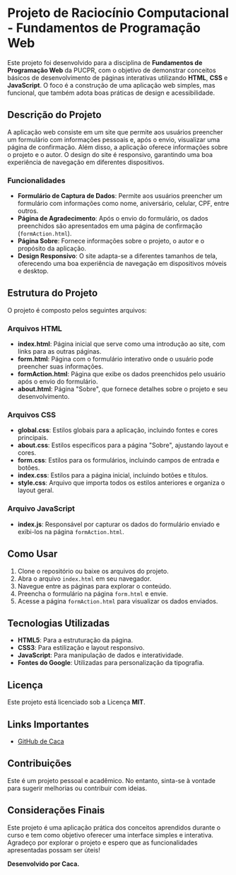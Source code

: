 # Projeto de Raciocínio Computacional - Fundamentos de Programação Web

Este projeto foi desenvolvido para a disciplina de **Fundamentos de Programação Web** da PUCPR, com o objetivo de demonstrar conceitos básicos de desenvolvimento de páginas interativas utilizando **HTML**, **CSS** e **JavaScript**. O foco é a construção de uma aplicação web simples, mas funcional, que também adota boas práticas de design e acessibilidade.

## Descrição do Projeto

A aplicação web consiste em um site que permite aos usuários preencher um formulário com informações pessoais e, após o envio, visualizar uma página de confirmação. Além disso, a aplicação oferece informações sobre o projeto e o autor. O design do site é responsivo, garantindo uma boa experiência de navegação em diferentes dispositivos.

### Funcionalidades

- **Formulário de Captura de Dados**: Permite aos usuários preencher um formulário com informações como nome, aniversário, celular, CPF, entre outros.
- **Página de Agradecimento**: Após o envio do formulário, os dados preenchidos são apresentados em uma página de confirmação (`formAction.html`).
- **Página Sobre**: Fornece informações sobre o projeto, o autor e o propósito da aplicação.
- **Design Responsivo**: O site adapta-se a diferentes tamanhos de tela, oferecendo uma boa experiência de navegação em dispositivos móveis e desktop.

## Estrutura do Projeto

O projeto é composto pelos seguintes arquivos:

### Arquivos HTML

- **index.html**: Página inicial que serve como uma introdução ao site, com links para as outras páginas.
- **form.html**: Página com o formulário interativo onde o usuário pode preencher suas informações.
- **formAction.html**: Página que exibe os dados preenchidos pelo usuário após o envio do formulário.
- **about.html**: Página "Sobre", que fornece detalhes sobre o projeto e seu desenvolvimento.

### Arquivos CSS

- **global.css**: Estilos globais para a aplicação, incluindo fontes e cores principais.
- **about.css**: Estilos específicos para a página "Sobre", ajustando layout e cores.
- **form.css**: Estilos para os formulários, incluindo campos de entrada e botões.
- **index.css**: Estilos para a página inicial, incluindo botões e títulos.
- **style.css**: Arquivo que importa todos os estilos anteriores e organiza o layout geral.

### Arquivo JavaScript

- **index.js**: Responsável por capturar os dados do formulário enviado e exibi-los na página `formAction.html`.

## Como Usar

1. Clone o repositório ou baixe os arquivos do projeto.
2. Abra o arquivo `index.html` em seu navegador.
3. Navegue entre as páginas para explorar o conteúdo.
4. Preencha o formulário na página `form.html` e envie.
5. Acesse a página `formAction.html` para visualizar os dados enviados.

## Tecnologias Utilizadas

- **HTML5**: Para a estruturação da página.
- **CSS3**: Para estilização e layout responsivo.
- **JavaScript**: Para manipulação de dados e interatividade.
- **Fontes do Google**: Utilizadas para personalização da tipografia.

## Licença

Este projeto está licenciado sob a Licença **MIT**. 

## Links Importantes

- [GitHub de Caca](https://github.com/Cacalock)

## Contribuições

Este é um projeto pessoal e acadêmico. No entanto, sinta-se à vontade para sugerir melhorias ou contribuir com ideias.

## Considerações Finais

Este projeto é uma aplicação prática dos conceitos aprendidos durante o curso e tem como objetivo oferecer uma interface simples e interativa. Agradeço por explorar o projeto e espero que as funcionalidades apresentadas possam ser úteis!

**Desenvolvido por Caca.**
